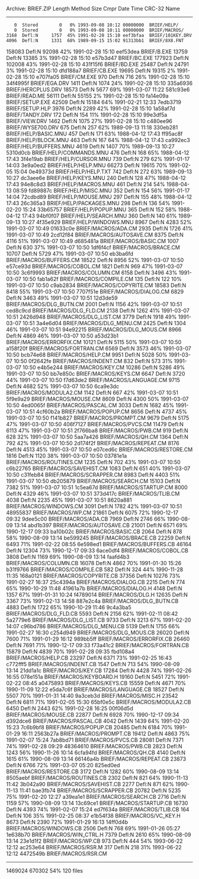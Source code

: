 Archive:  BRIEF.ZIP
 Length   Method    Size  Cmpr    Date    Time   CRC-32   Name
--------  ------  ------- ---- ---------- ----- --------  ----
       0  Stored        0   0% 1993-09-08 10:12 00000000  BRIEF/HELP/
       0  Stored        0   0% 1993-09-08 10:11 00000000  BRIEF/MACROS/
    3168  Defl:N     1757  45% 1991-02-28 15:10 eef3bfaa  BRIEF/101KEY.DRV
    4096  Defl:N     1331  68% 1989-09-15 15:02 91313bb1  BRIEF/8X8.FNT
  158083  Defl:N    92098  42% 1991-02-28 15:10 eef53dea  BRIEF/B.EXE
   13759  Defl:N    13385   3% 1991-02-28 15:10 e57b3d47  BRIEF/BC.EXE
  177923  Defl:N   102008  43% 1991-02-28 15:10 431f15f6  BRIEF/BD.EXE
   25487  Defl:N    24791   3% 1991-02-28 15:10 dfd188a7  BRIEF/CB.EXE
   19695  Defl:N    19315   2% 1991-02-28 15:10 e707fa05  BRIEF/CM.EXE
     970  Defl:N      716  26% 1991-02-28 15:10 34f4995f  BRIEF/EGA.DRV
    1411  Defl:N     1074  24% 1991-02-28 15:10 335a6936  BRIEF/HERCPLUS.DRV
   18573  Defl:N     5677  69% 1991-03-07 11:22 581c93e6  BRIEF/READ.ME
   56111  Defl:N    55155   2% 1991-02-28 15:10 fa14e09a  BRIEF/SETUP.EXE
   42509  Defl:N    15184  64% 1991-02-21 12:33 7edb3719  BRIEF/SETUP.HLP
    3976  Defl:N     2289  42% 1991-02-28 15:10 1a58af7d  BRIEF/TANDY.DRV
     172  Defl:N      154  11% 1991-02-28 15:10 99e3df5a  BRIEF/VIEW.DRV
    1462  Defl:N     1075  27% 1991-02-28 15:10 c480ee96  BRIEF/WYSE700.DRV
     675  Defl:N      257  62% 1989-09-13 11:18 330eb281  BRIEF/HELP/BASIC.MNU
     457  Defl:N      171  63% 1988-04-12 17:43 ff95ac8f  BRIEF/HELP/BLOCK.MNU
     463  Defl:N      167  64% 1988-04-12 17:43 ca992ec3  BRIEF/HELP/BUFFERS.MNU
    4619  Defl:N     1407  70% 1989-09-13 10:27 5310d0cb  BRIEF/HELP/COMMANDS.MNU
     476  Defl:N      168  65% 1988-04-12 17:43 3f4e19ab  BRIEF/HELP/CURSOR.MNU
     739  Defl:N      279  62% 1991-01-17 14:03 3e9a0ed2  BRIEF/HELP/HELP.MNU
   66273  Defl:N    19615  70% 1991-02-05 15:04 0e49373d  BRIEF/HELP/HELP.TXT
     742  Defl:N      272  63% 1989-09-13 10:27 dc3aee6e  BRIEF/HELP/KEYS.MNU
     240  Defl:N      128  47% 1988-04-12 17:43 94e8c8d3  BRIEF/HELP/MACROS.MNU
     461  Defl:N      214  54% 1988-04-13 08:59 fd89887c  BRIEF/HELP/MISC.MNU
     352  Defl:N      154  56% 1991-01-17 14:04 72cdbd89  BRIEF/HELP/MOUSE.MNU
     297  Defl:N      155  48% 1988-04-12 17:43 26c365a3  BRIEF/HELP/PACKAGES.MNU
     298  Defl:N      136  54% 1991-02-20 15:24 33b65757  BRIEF/HELP/POPUP.MNU
     365  Defl:N      152  58% 1988-04-12 17:43 94bf0f07  BRIEF/HELP/SEARCH.MNU
     360  Defl:N      140  61% 1989-09-13 10:27 4f35e929  BRIEF/HELP/WINDOWS.MNU
    8967  Defl:N     4283  52% 1991-03-07 10:49 01633c0e  BRIEF/MACROS/ADA.CM
    2935  Defl:N     1726  41% 1991-03-07 10:49 2cd12f84  BRIEF/MACROS/AUTOSAVE.CM
    8375  Defl:N     4116  51% 1991-03-07 10:49 d685481a  BRIEF/MACROS/BASIC.CM
    1007  Defl:N      630  37% 1991-03-07 10:50 1df6f4cf  BRIEF/MACROS/BRACE.CM
   10707  Defl:N     5729  47% 1991-03-07 10:50 eb3ba6fd  BRIEF/MACROS/BUFFERS.CM
   18522  Defl:N     8956  52% 1991-03-07 10:50 e57ce93d  BRIEF/MACROS/COBOL.CM
    1821  Defl:N      969  47% 1991-03-07 10:50 3c6f9993  BRIEF/MACROS/COLUMN.CM
    6158  Defl:N     3496  43% 1991-03-07 10:50 fab1a62f  BRIEF/MACROS/COMPILE.CM
     135  Defl:N      122  10% 1991-03-07 10:50 c9ab2834  BRIEF/MACROS/COPYRITE.CM
   18583  Defl:N     8418  55% 1991-03-07 10:50 7707f51e  BRIEF/MACROS/DIALOG.CM
    6829  Defl:N     3463  49% 1991-03-07 10:51 12d3de59  BRIEF/MACROS/DLG_BUTN.CM
    2001  Defl:N     1156  42% 1991-03-07 10:51 ced8c9cd  BRIEF/MACROS/DLG_FLD.CM
    2138  Defl:N     1262  41% 1991-03-07 10:51 2426d948  BRIEF/MACROS/DLG_LIST.CM
    3779  Defl:N     1918  49% 1991-03-07 10:51 3a4e6d04  BRIEF/MACROS/DLG_MENU.CM
    2425  Defl:N     1304  46% 1991-03-07 10:51 94e92215  BRIEF/MACROS/DLG_MOUS.CM
    8966  Defl:N     4869  46% 1991-03-07 10:50 a53d23b1  BRIEF/MACROS/ERRORFIX.CM
   10121  Defl:N     5115  50% 1991-03-07 10:50 a158f20f  BRIEF/MACROS/FORTRAN.CM
    6569  Defl:N     3573  46% 1991-03-07 10:50 bcb74e68  BRIEF/MACROS/HELP.CM
    9951  Defl:N     5028  50% 1991-03-07 10:50 0f2642fe  BRIEF/MACROS/INDENT.CM
     832  Defl:N      573  31% 1991-03-07 10:50 e4b5e244  BRIEF/MACROS/KEY.CM
   10286  Defl:N     5286  49% 1991-03-07 10:50 bb7e850c  BRIEF/MACROS/KEYS.CM
    6647  Defl:N     3720  44% 1991-03-07 10:50 f7d63de2  BRIEF/MACROS/LANGUAGE.CM
    9715  Defl:N     4682  52% 1991-03-07 10:50 6ca9e3dc  BRIEF/MACROS/MODULA2.CM
    1142  Defl:N      667  42% 1991-03-07 10:51 5f9e9a29  BRIEF/MACROS/MOUSE.CM
    8609  Defl:N     4300  50% 1991-03-07 10:50 4ed0065f  BRIEF/MACROS/PASCAL.CM
    3033  Defl:N     1682  45% 1991-03-07 10:51 4cf60b2a  BRIEF/MACROS/POPUP.CM
    8656  Defl:N     4737  45% 1991-03-07 10:50 f141b827  BRIEF/MACROS/PROMPT.CM
    9679  Defl:N     5175  47% 1991-03-07 10:50 406f7127  BRIEF/MACROS/PVCS.CM
   11479  Defl:N     6113  47% 1991-03-07 10:51 2f766ba8  BRIEF/MACROS/PWB.CM
     919  Defl:N      628  32% 1991-03-07 10:50 5aa7a426  BRIEF/MACROS/QH.CM
    1364  Defl:N      792  42% 1991-03-07 10:50 2d174f2f  BRIEF/MACROS/REPEAT.CM
    8176  Defl:N     4513  45% 1991-03-07 10:50 e07ced6c  BRIEF/MACROS/RESTORE.CM
    1816  Defl:N     1120  38% 1991-03-07 10:50 03781e1a  BRIEF/MACROS/ROUTINES.CM
    1235  Defl:N      702  43% 1991-03-07 10:50 c6b22765  BRIEF/MACROS/SAVEHIST.CM
    1083  Defl:N      651  40% 1991-03-07 10:50 c31feb84  BRIEF/MACROS/SCRAPPER.CM
    8983  Defl:N     4403  51% 1991-03-07 10:50 db205879  BRIEF/MACROS/SEARCH.CM
   15103  Defl:N     7382  51% 1991-03-07 10:51 1c5ea67d  BRIEF/MACROS/STARTUP.CM
    8000  Defl:N     4329  46% 1991-03-07 10:51 373d417c  BRIEF/MACROS/TLIB.CM
    4038  Defl:N     2235  45% 1991-03-07 10:51 8620a881  BRIEF/MACROS/WINDOWS.CM
    3091  Defl:N     1782  42% 1991-03-07 10:51 48955837  BRIEF/MACROS/WP.CM
   21861  Defl:N     6075  72% 1990-12-17 09:32 9dee5c00  BRIEF/MACROS/ADA.CB
    7969  Defl:N     2746  66% 1990-08-09 13:14 abd1b397  BRIEF/MACROS/AUTOSAVE.CB
   21001  Defl:N     6571  69% 1990-12-17 09:33 ba10b02c  BRIEF/MACROS/BASIC.CB
    2064  Defl:N      878  58% 1990-08-09 13:14 be599245  BRIEF/MACROS/BRACE.CB
   22259  Defl:N     6493  71% 1991-02-22 08:55 6e598ed1  BRIEF/MACROS/BUFFERS.CB
   46164  Defl:N    12304  73% 1990-12-17 09:33 6ace0df4  BRIEF/MACROS/COBOL.CB
    3808  Defl:N     1169  69% 1990-08-09 13:14 faafd4b3  BRIEF/MACROS/COLUMN.CB
   16078  Defl:N     4862  70% 1991-01-30 15:26 b31f9766  BRIEF/MACROS/COMPILE.CB
     582  Defl:N      324  44% 1990-11-28 11:35 168a0121  BRIEF/MACROS/COPYRITE.CB
   37356  Defl:N    10276  73% 1991-02-27 16:37 25c4394a  BRIEF/MACROS/DIALOG.CB
    2215  Defl:N      774  65% 1990-10-29 11:48 41961a7b  BRIEF/MACROS/DIALOG.H
    4148  Defl:N     1357  67% 1991-01-31 10:24 f4789014  BRIEF/MACROS/DLG.H
   12635  Defl:N     3367  73% 1991-02-13 14:58 887e2c4a  BRIEF/MACROS/DLG_BUTN.CB
    4883  Defl:N     1722  65% 1990-10-29 11:46 9c4a3ba5  BRIEF/MACROS/DLG_FLD.CB
    5593  Defl:N     2156  62% 1991-02-11 08:42 5a2779e6  BRIEF/MACROS/DLG_LIST.CB
    9733  Defl:N     3213  67% 1991-02-20 14:07 c96bd786  BRIEF/MACROS/DLG_MENU.CB
    5139  Defl:N     1755  66% 1991-02-27 16:30 c254d949  BRIEF/MACROS/DLG_MOUS.CB
   26020  Defl:N     7600  71% 1991-01-29 16:12 989bb5ff  BRIEF/MACROS/ERRORFIX.CB
   26460  Defl:N     7691  71% 1990-12-17 09:33 f73a41c2  BRIEF/MACROS/FORTRAN.CB
   15879  Defl:N     4839  70% 1991-02-28 09:35 fbd108a4  BRIEF/MACROS/HELP.CB
   23297  Defl:N     6371  73% 1991-02-25 16:43 c772fff5  BRIEF/MACROS/INDENT.CB
    1547  Defl:N      713  54% 1990-08-09 13:14 21dd1a1c  BRIEF/MACROS/KEY.CB
   17284  Defl:N     4428  74% 1991-02-26 16:55 078e151a  BRIEF/MACROS/KEYBOARD.H
   19160  Defl:N     5451  72% 1991-02-22 08:45 a0475893  BRIEF/MACROS/KEYS.CB
   15559  Defl:N     4671  70% 1990-11-09 12:22 e5da7c6f  BRIEF/MACROS/LANGUAGE.CB
   18527  Defl:N     5507  70% 1991-01-31 14:40 9a3ceb3d  BRIEF/MACROS/MISC.H
   23542  Defl:N     6811  71% 1991-02-05 15:30 65bf0e5c  BRIEF/MACROS/MODULA2.CB
    6450  Defl:N     2443  62% 1991-02-28 16:25 00f06d5d  BRIEF/MACROS/MOUSE.CB
   22877  Defl:N     6928  70% 1990-12-17 09:34 d392dce6  BRIEF/MACROS/PASCAL.CB
    4042  Defl:N     1439  64% 1991-02-20 15:23 7c6b9bf8  BRIEF/MACROS/POPUP.CB
   20485  Defl:N     6184  70% 1991-01-29 16:11 2563b27a  BRIEF/MACROS/PROMPT.CB
   19412  Defl:N     4863  75% 1991-02-07 15:24 7ab8bd71  BRIEF/MACROS/PVCS.CB
   28081  Defl:N     7371  74% 1991-02-28 09:29 48364610  BRIEF/MACROS/PWB.CB
    2823  Defl:N     1243  56% 1990-11-26 10:14 6cfa94fd  BRIEF/MACROS/QH.CB
    4140  Defl:N     1615  61% 1990-08-09 13:14 66146a4b  BRIEF/MACROS/REPEAT.CB
   23873  Defl:N     6766  72% 1991-03-07 05:20 825ed0ed  BRIEF/MACROS/RESTORE.CB
    3172  Defl:N     1282  60% 1990-08-09 13:14 8505aebf  BRIEF/MACROS/ROUTINES.CB
    2302  Defl:N      821  64% 1990-11-13 11:42 3b042a90  BRIEF/MACROS/SAVEHIST.CB
    2277  Defl:N      871  62% 1990-11-13 11:41 bae3fb74  BRIEF/MACROS/SCRAPPER.CB
   20782  Defl:N     5235  75% 1991-02-20 12:27 a39ea1e1  BRIEF/MACROS/SEARCH.CB
    2716  Defl:N     1159  57% 1990-08-09 13:14 13c69ce1  BRIEF/MACROS/STARTUP.CB
   16730  Defl:N     4393  74% 1991-02-07 15:24 ed7f634a  BRIEF/MACROS/TLIB.CB
     164  Defl:N      106  35% 1991-02-25 08:37 e1b54f38  BRIEF/MACROS/VC_KEY.H
    8673  Defl:N     2390  72% 1991-01-29 16:13 14ff0d4b  BRIEF/MACROS/WINDOWS.CB
    2506  Defl:N      768  69% 1991-01-26 05:27 1e638b70  BRIEF/MACROS/WIN_CTRL.H
    7379  Defl:N     2610  65% 1990-08-09 13:14 23e1d1f2  BRIEF/MACROS/WP.CB
     973  Defl:N      444  54% 1993-06-22 12:12 ac253e64  BRIEF/MACROS/RSR.M
     317  Defl:N      218  31% 1993-06-22 12:12 4472549b  BRIEF/MACROS/RSR.CM
--------          -------  ---                            -------
 1469024           670302  54%                            120 files
